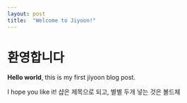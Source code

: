 ```yaml
---
layout: post
title:  "Welcome to Jiyoon!"
---
```


# 환영합니다

**Hello world**, this is my first jiyoon blog post.

I hope you like it! 샵은 제목으로 되고, 별별 두개 넣는 것은 볼드체 
